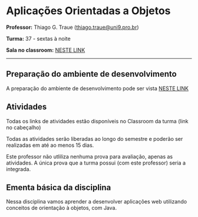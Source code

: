 # Aplicações Orientadas a Objetos

**Professor:** Thiago G. Traue (thiago.traue@uni9.pro.br)

**Turma:** 37 - sextas à noite

**Sala no classroom:** [NESTE LINK](https://classroom.google.com/c/NDY1OTg2NDMxODEz?cjc=typtt6c)


***

## Preparação do ambiente de desenvolvimento

A preparação do ambiente de desenvolvimento pode ser vista [NESTE LINK](https://docs.google.com/document/d/1TgYQuzwqe_Xem0lTUaEqAIMkD9rfedaFQrlq4H1zQBc/edit?usp=sharing)

## Atividades

Todas os links de atividades estão disponíveis no Classroom da turma (link no cabeçalho)

Todas as atividades serão liberadas ao longo do semestre e poderão ser realizadas em até ao menos 15 dias. 

Este professor não utliliza nenhuma prova para avaliação, apenas as atividades. A única prova que a turma possui (com este professor) seria a integrada.


## Ementa básica da disciplina

Nessa disciplina vamos aprender a desenvolver aplicações web utilizando conceitos de orientação à objetos, com Java.